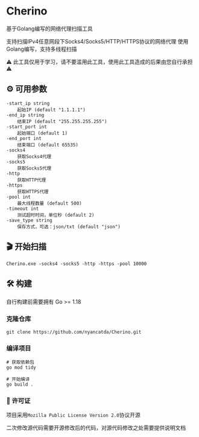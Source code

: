 # Cherino
基于Golang编写的网络代理扫描工具

支持扫描IPv4任意网段下Socks4/Socks5/HTTP/HTTPS协议的网络代理
使用Golang编写，支持多线程扫描

⚠ 此工具仅用于学习，请不要滥用此工具，使用此工具造成的后果由您自行承担 ⚠

## ⚙️ 可用参数
```
-start_ip string
    起始IP (default "1.1.1.1")
-end_ip string
    结束IP (default "255.255.255.255")
-start_port int
    起始端口 (default 1)
-end_port int
    结束端口 (default 65535)
-socks4
    获取Socks4代理
-socks5
    获取Socks5代理
-http
    获取HTTP代理
-https
    获取HTTPS代理
-pool int
    最大线程数量 (default 500)
-timeout int
    测试超时时间，单位秒 (default 2)
-save_type string
    保存方式，可选：json/txt (default "json")
```

## 🎬 开始扫描
``` shell
Cherino.exe -socks4 -socks5 -http -https -pool 10000
```

## 🛠️ 构建
自行构建前需要拥有 Go >= 1.18
### 克隆仓库
```
git clone https://github.com/nyancatda/Cherino.git
```
### 编译项目
```
# 获取依赖包
go mod tidy

# 开始编译
go build .
```

### 📖 许可证
项目采用`Mozilla Public License Version 2.0`协议开源

二次修改源代码需要开源修改后的代码，对源代码修改之处需要提供说明文档